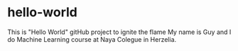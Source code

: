 # hello-world
This is "Hello World" gitHub project to ignite the flame
My name is Guy and I do Machine Learning course at Naya Colegue in Herzelia.
